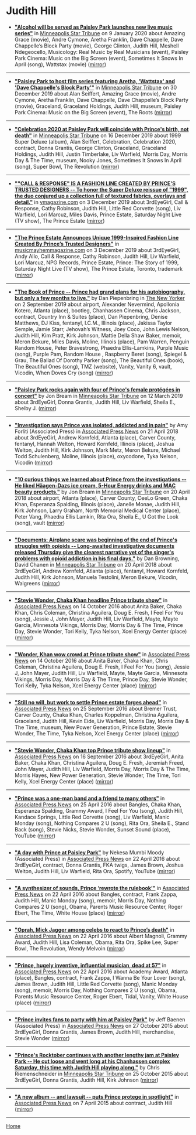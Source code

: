 # Judith Hill

 - [**"Alcohol will be served as Paisley Park launches new live music series"**](http://www.startribune.com/live-music-series-at-prince-s-paisley-park-to-kick-off-feb-15-with-meshell-ndegeocello/566830752/) in [Minneapolis Star Tribune](http://www.startribune.com/) on 9 January 2020 about Amazing Grace (movie), Andre Cymone, Aretha Franklin, Dave Chappelle, Dave Chappelle’s Block Party (movie), George Clinton, Judith Hill, Meshell Ndegeocello, Musicology: Real Music by Real Musicians (event), Paisley Park Cinema: Music on the Big Screen (event), Sometimes It Snows In April (song), Wattstax (movie) ([mirror](https://web.archive.org/web/*/http://www.startribune.com/live-music-series-at-prince-s-paisley-park-to-kick-off-feb-15-with-meshell-ndegeocello/566830752/))

----

 - [**"Paisley Park to host film series featuring Aretha, 'Wattstax' and 'Dave Chappelle's Block Party'"**](http://www.startribune.com/paisley-park-to-host-film-series-featuring-aretha-wattstax-and-dave-chappelle-s-block-party/566561102/) in [Minneapolis Star Tribune](http://www.startribune.com/) on 30 December 2019 about Alan Seiffert, Amazing Grace (movie), Andre Cymone, Aretha Franklin, Dave Chappelle, Dave Chappelle’s Block Party (movie), Graceland, Graceland Holdings, Judith Hill, museum, Paisley Park Cinema: Music on the Big Screen (event), The Roots ([mirror](https://web.archive.org/web/*/http://www.startribune.com/paisley-park-to-host-film-series-featuring-aretha-wattstax-and-dave-chappelle-s-block-party/566561102/))

----

 - [**"Celebration 2020 at Paisley Park will coincide with Prince's birth, not death"**](http://www.startribune.com/celebration-2020-at-paisley-park-will-coincide-with-prince-s-birth-not-death/566249302/) in [Minneapolis Star Tribune](http://www.startribune.com/) on 16 December 2019 about 1999 Super Deluxe (album), Alan Seiffert, Celebration, Celebration 2020, contract, Donna Grantis, George Clinton, Graceland, Graceland Holdings, Judith Hill, Justin Timberlake, Liv Warfield, Morris Day, Morris Day & The Time, museum, Nooky Jones, Sometimes It Snows In April (song), Super Bowl, The Revolution ([mirror](https://web.archive.org/web/*/http://www.startribune.com/celebration-2020-at-paisley-park-will-coincide-with-prince-s-birth-not-death/566249302/))

----

 - [**""CALL & RESPONSE" IS A FASHION LINE CREATED BY PRINCE'S TRUSTED DESIGNERS -- To honor the Super Deluxe reissue of "1999", the duo conjured up a collection full of textured fabrics, overlays and detail."**](https://vmagazine.com/article/call-response-is-a-fashion-line-created-by-princes-trusted-designers/) in [vmagazine.com](https://vmagazine.com/) on 3 December 2019 about 3rdEyeGirl, Call & Response, Cathy Robinson, Judith Hill, Little Red Corvette (song), Liv Warfield, Lori Marcuz, Miles Davis, Prince Estate, Saturday Night Live (TV show), The Prince Estate ([mirror](https://web.archive.org/web/*/https://vmagazine.com/article/call-response-is-a-fashion-line-created-by-princes-trusted-designers/))

----

 - [**"The Prince Estate Announces Unique 1999-Inspired Fashion Line Created By Prince’s Trusted Designers"**](https://musicmayhemmagazine.com/the-prince-estate-announces-unique-1999-inspired-fashion-line-created-by-princes-trusted-designers/) in [musicmayhemmagazine.com](https://musicmayhemmagazine.com/) on 3 December 2019 about 3rdEyeGirl, Andy Allo, Call & Response, Cathy Robinson, Judith Hill, Liv Warfield, Lori Marcuz, NPG Records, Prince Estate, Prince: The Story of 1999, Saturday Night Live (TV show), The Prince Estate, Toronto, trademark ([mirror](https://web.archive.org/web/*/https://musicmayhemmagazine.com/the-prince-estate-announces-unique-1999-inspired-fashion-line-created-by-princes-trusted-designers/))

----

 - [**"The Book of Prince -- Prince had grand plans for his autobiography, but only a few months to live."**](https://www.newyorker.com/magazine/2019/09/09/the-book-of-prince) by Dan Piepenbring in [The New Yorker](https://www.newyorker.com/) on 2 September 2019 about airport, Alexander Nevermind, Apollonia Kotero, Atlanta (place), bootleg, Chanhassen Cinema, Chris Jackson, contract, Country Inn & Suites (place), Dan Piepenbring, Denise Matthews, DJ Kiss, fentanyl, I.C.M., Illinois (place), Jakissa Taylor Semple, Jamie Starr, Jehovah’s Witness, Joey Coco, John Lewis Nelson, Judith Hill, Kim Pratt, Kirk Johnson, Mattie Della Shaw Baker, memoir, Meron Bekure, Miles Davis, Moline, Illinois (place), Pam Warren, Penguin Random House, Peter Bravestrong, Phaedra Ellis-Lamkins, Purple Music (song), Purple Pam, Random House , Raspberry Beret (song), Spiegel & Grau, The Ballad Of Dorothy Parker (song), The Beautiful Ones (book), The Beautiful Ones (song), TMZ (website), Vanity, Vanity 6, vault, Vicodin, When Doves Cry (song) ([mirror](https://web.archive.org/web/*/https://www.newyorker.com/magazine/2019/09/09/the-book-of-prince))

----

 - [**"Paisley Park rocks again with four of Prince's female protégées in concert"**](http://www.startribune.com/paisley-park-rocks-again-with-four-of-prince-s-female-protegees-in-concert/507037812/) by Jon Bream in [Minneapolis Star Tribune](http://www.startribune.com/) on 12 March 2019 about 3rdEyeGirl, Donna Grantis, Judith Hill, Liv Warfield, Sheila E., Shelby J. ([mirror](https://web.archive.org/web/*/http://www.startribune.com/paisley-park-rocks-again-with-four-of-prince-s-female-protegees-in-concert/507037812/))

----

 - [**"Investigation says Prince was isolated, addicted and in pain"**](https://apnews.com/94806d16569541d98032ce2b2f82aa6a) by Amy Forliti (Associated Press) in [Associated Press News](https://apnews.com/) on 21 April 2018 about 3rdEyeGirl, Andrew Kornfeld, Atlanta (place), Carver County, fentanyl, Hannah Welton, Howard Kornfeld, Illinois (place), Joshua Welton, Judith Hill, Kirk Johnson, Mark Metz, Meron Bekure, Michael Todd Schulenberg, Moline, Illinois (place), oxycodone, Tyka Nelson, Vicodin ([mirror](https://web.archive.org/web/*/https://apnews.com/94806d16569541d98032ce2b2f82aa6a))

----

 - [**"10 curious things we learned about Prince from the investigations -- He liked Häagen-Dazs ice cream, 5-Hour Energy drinks and MAC beauty products."**](http://www.startribune.com/10-curious-things-we-learned-about-prince-from-the-investigations/480364723/) by Jon Bream in [Minneapolis Star Tribune](http://www.startribune.com/) on 20 April 2018 about airport, Atlanta (place), Carver County, CeeLo Green, Chaka Khan, Esperanza Spalding, Illinois (place), Janelle Monae, Judith Hill, Kirk Johnson, Larry Graham, North Memorial Medical Center (place), Peter Vang, Phaedra Ellis Lamkin, Rita Ora, Sheila E., U Got the Look (song), vault ([mirror](https://web.archive.org/web/*/http://www.startribune.com/10-curious-things-we-learned-about-prince-from-the-investigations/480364723/))

----

 - [**"Documents: Airplane scare was beginning of the end of Prince's struggles with opioids -- Long-awaited investigative documents released Thursday give the clearest narrative yet of the singer's problems with opioid addiction in his final days."**](http://www.startribune.com/documents-airplane-scare-was-beginning-of-the-end-of-prince-s-struggles-with-opioids/480325903/) by Dan Browning, David Chanen in [Minneapolis Star Tribune](http://www.startribune.com/) on 20 April 2018 about 3rdEyeGirl, Andrew Kornfeld, Atlanta (place), fentanyl, Howard Kornfeld, Judith Hill, Kirk Johnson, Manuela Testolini, Meron Bekure, Vicodin, Walgreens ([mirror](https://web.archive.org/web/*/http://www.startribune.com/documents-airplane-scare-was-beginning-of-the-end-of-prince-s-struggles-with-opioids/480325903/))

----

 - [**"Stevie Wonder, Chaka Khan headline Prince tribute show"**](https://apnews.com/776650efcc1b4b3997f8af7b73f4e16c) in [Associated Press News](https://apnews.com/) on 14 October 2016 about Anita Baker, Chaka Khan, Chris Coleman, Christina Aguilera, Doug E. Fresh, I Feel For You (song), Jessie J, John Mayer, Judith Hill, Liv Warfield, Mayte, Mayte Garcia, Minnesota Vikings, Morris Day, Morris Day & The Time, Prince Day, Stevie Wonder, Tori Kelly, Tyka Nelson, Xcel Energy Center (place) ([mirror](https://web.archive.org/web/*/https://apnews.com/776650efcc1b4b3997f8af7b73f4e16c))

----

 - [**"Wonder, Khan wow crowd at Prince tribute show"**](https://apnews.com/0f0e837095fd4116aaaffee4cf83329b) in [Associated Press News](https://apnews.com/) on 14 October 2016 about Anita Baker, Chaka Khan, Chris Coleman, Christina Aguilera, Doug E. Fresh, I Feel For You (song), Jessie J, John Mayer, Judith Hill, Liv Warfield, Mayte, Mayte Garcia, Minnesota Vikings, Morris Day, Morris Day & The Time, Prince Day, Stevie Wonder, Tori Kelly, Tyka Nelson, Xcel Energy Center (place) ([mirror](https://web.archive.org/web/*/https://apnews.com/0f0e837095fd4116aaaffee4cf83329b))

----

 - [**"Still no will, but work to settle Prince estate forges ahead"**](https://apnews.com/e2669a78b7dd4d8fb5c6e743d4acc29d) in [Associated Press News](https://apnews.com/) on 25 September 2016 about Bremer Trust, Carver County, Chaka Khan, Charles Koppelman, Christina Aguilera, Graceland, Judith Hill, Kevin Eide, Liv Warfield, Morris Day, Morris Day & The Time, museum, New Power Generation, Prince Estate, Stevie Wonder, The Time, Tyka Nelson, Xcel Energy Center (place) ([mirror](https://web.archive.org/web/*/https://apnews.com/e2669a78b7dd4d8fb5c6e743d4acc29d))

----

 - [**"Stevie Wonder, Chaka Khan top Prince tribute show lineup"**](https://apnews.com/2a821da9313d4f35974af75596a12697) in [Associated Press News](https://apnews.com/) on 16 September 2016 about 3rdEyeGirl, Anita Baker, Chaka Khan, Christina Aguilera, Doug E. Fresh, Jeremiah Freed, John Mayer, Judith Hill, Liv Warfield, Morris Day, Morris Day & The Time, Morris Hayes, New Power Generation, Stevie Wonder, The Time, Tori Kelly, Xcel Energy Center (place) ([mirror](https://web.archive.org/web/*/https://apnews.com/2a821da9313d4f35974af75596a12697))

----

 - [**"Prince was a one-man band and a friend to many others"**](https://apnews.com/508256962cd942f3bc61e1cc034900ad) in [Associated Press News](https://apnews.com/) on 25 April 2016 about Bangles, Chaka Khan, Esperanza Spalding, Grammy Award, I Feel For You (song), Judith Hill, Kandace Springs, Little Red Corvette (song), Liv Warfield, Manic Monday (song), Nothing Compares 2 U (song), Rita Ora, Sheila E., Stand Back (song), Stevie Nicks, Stevie Wonder, Sunset Sound (place), YouTube ([mirror](https://web.archive.org/web/*/https://apnews.com/508256962cd942f3bc61e1cc034900ad))

----

 - [**"A day with Prince at Paisley Park"**](https://apnews.com/948911d73f9941fd938df975a3dc5f6f) by Nekesa Mumbi Moody (Associated Press) in [Associated Press News](https://apnews.com/) on 22 April 2016 about 3rdEyeGirl, contract, Donna Grantis, FKA twigs, James Brown, Joshua Welton, Judith Hill, Liv Warfield, Rita Ora, Spotify, YouTube ([mirror](https://web.archive.org/web/*/https://apnews.com/948911d73f9941fd938df975a3dc5f6f))

----

 - [**"A synthesizer of sounds, Prince ‘rewrote the rulebook’"**](https://apnews.com/c07d6a9a2752405fa8ed91e8d949806a) in [Associated Press News](https://apnews.com/) on 22 April 2016 about Bangles, contract, Frank Zappa, Judith Hill, Manic Monday (song), memoir, Morris Day, Nothing Compares 2 U (song), Obama, Parents Music Resource Center, Roger Ebert, The Time, White House (place) ([mirror](https://web.archive.org/web/*/https://apnews.com/c07d6a9a2752405fa8ed91e8d949806a))

----

 - [**"Oprah, Mick Jagger among celebs to react to Prince’s death"**](https://apnews.com/ad3076cbbe69473495debc13e52669c5) in [Associated Press News](https://apnews.com/) on 22 April 2016 about Albert Magnoli, Grammy Award, Judith Hill, Lisa Coleman, Obama, Rita Ora, Spike Lee, Super Bowl, The Revolution, Wendy Melvoin ([mirror](https://web.archive.org/web/*/https://apnews.com/ad3076cbbe69473495debc13e52669c5))

----

 - [**"Prince, hugely inventive, influential musician, dead at 57"**](https://apnews.com/988e107cf6964494b58ad2ca9bcd0985) in [Associated Press News](https://apnews.com/) on 22 April 2016 about Academy Award, Atlanta (place), Bangles, contract, Frank Zappa, I Wanna Be Your Lover (song), James Brown, Judith Hill, Little Red Corvette (song), Manic Monday (song), memoir, Morris Day, Nothing Compares 2 U (song), Obama, Parents Music Resource Center, Roger Ebert, Tidal, Vanity, White House (place) ([mirror](https://web.archive.org/web/*/https://apnews.com/988e107cf6964494b58ad2ca9bcd0985))

----

 - [**"Prince invites fans to party with him at Paisley Park"**](https://apnews.com/93c56737c5344b9597794d00449d08e3) by Jeff Baenen (Associated Press) in [Associated Press News](https://apnews.com/) on 27 October 2015 about 3rdEyeGirl, Donna Grantis, James Brown, Judith Hill, merchandise, Stevie Wonder ([mirror](https://web.archive.org/web/*/https://apnews.com/93c56737c5344b9597794d00449d08e3))

----

 - [**"Prince's Rocktober continues with another lengthy jam at Paisley Park -- He cut loose and went long at his Chanhassen complex Saturday, this time with Judith Hill playing along."**](http://www.startribune.com/prince-s-rocktober-continues-with-another-lengthy-jam-at-paisley-park/336882621/) by Chris Riemenschneider in [Minneapolis Star Tribune](http://www.startribune.com/) on 25 October 2015 about 3rdEyeGirl, Donna Grantis, Judith Hill, Kirk Johnson ([mirror](https://web.archive.org/web/*/http://www.startribune.com/prince-s-rocktober-continues-with-another-lengthy-jam-at-paisley-park/336882621/))

----

 - [**"A new album -- and lawsuit -- puts Prince protege in spotlight"**](https://apnews.com/491d81d7a2324c25b8b874ac6da01062) in [Associated Press News](https://apnews.com/) on 7 April 2015 about contract, Judith Hill ([mirror](https://web.archive.org/web/*/https://apnews.com/491d81d7a2324c25b8b874ac6da01062))

----

[Home](../)
